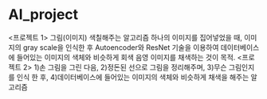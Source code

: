 # AI_project
<프로젝트 1>
그림(이미지) 색칠해주는 알고리즘
하나의 이미지를 집어넣었을 때, 이미지의 gray scale을 인식한 후 Autoencoder와 ResNet 기술을 이용하여 데이터베이스에 들어있는 이미지의 색체와 비슷하게 회색 음영 이미지를 채색하는 것이 목적.
<프로젝트 2>
1)손 그림을 그린 다음, 2)정돈된 선으로 그림을 정리해주며, 3)무슨 그림인지를 인식 한 후, 4)데이터베이스에 들어있는 이미지의 색체와 비슷하게 채색을 해주는 알고리즘

